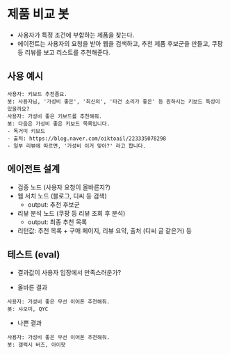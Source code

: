 # 제품 비교 봇
- 사용자가 특정 조건에 부합하는 제품을 찾는다.
- 에이전트는 사용자의 요청을 받아 웹을 검색하고, 추천 제품 후보군을 만들고, 쿠팡 등 리뷰를 보고 리스트를 추천해준다.

## 사용 예시
```text
사용자: 키보드 추천좀요.
봇: 사용자님, '가성비 좋은', '최신의', '타건 소리가 좋은' 등 원하시는 키보드 특성이 있을까요?
사용자: 가성비 좋은 키보드를 추천해줘.
봇: 다음은 가성비 좋은 키보드 목록입니다. 
- 독거미 키보드
- 출처: https://blog.naver.com/oiktoail/223335078298
- 일부 리뷰에 따르면, '가성비 이거 맞아?' 라고 합니다.
```

## 에이전트 설계
- 검증 노드 (사용자 요청이 올바른지?)
- 웹 서치 노드 (블로그, 디씨 등 검색)
  - output: 추천 후보군
- 리뷰 분석 노드 (쿠팡 등 리뷰 조회 후 분석)
  - output: 최종 추천 목록
- 리턴값: 추천 목록 + 구매 페이지, 리뷰 요약, 출처 (디씨 글 같은거) 등

## 테스트 (eval)
- 결과값이 사용자 입장에서 만족스러운가?

- 올바른 결과
```text
사용자: 가성비 좋은 무선 이어폰 추천해줘.
봇: 샤오미, QYC
```

- 나쁜 결과
```text
사용자: 가성비 좋은 무선 이어폰 추천해줘.
봇: 갤럭시 버즈, 아이팟
```
